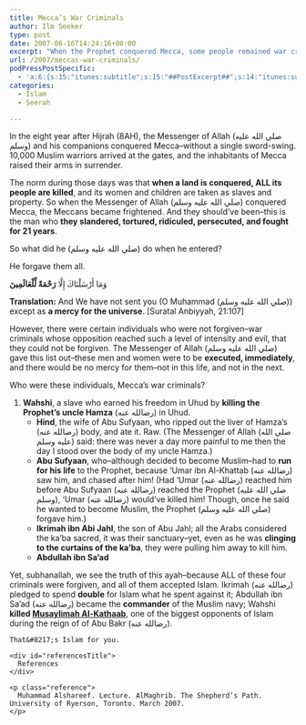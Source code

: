 ```yaml
---
title: Mecca’s War Criminals
author: Ilm Seeker
type: post
date: 2007-06-16T14:24:16+00:00
excerpt: "When the Prophet conquered Mecca, some people remained war criminals: Ikrimah ibn Abi Jahl, Wahshi, Hind, Abu Sufyaan, and Abdullah ibn Sa'ad. Yet, all were forgiven and embraced Islam."
url: /2007/meccas-war-criminals/
podPressPostSpecific:
  - 'a:6:{s:15:"itunes:subtitle";s:15:"##PostExcerpt##";s:14:"itunes:summary";s:15:"##PostExcerpt##";s:15:"itunes:keywords";s:17:"##WordPressCats##";s:13:"itunes:author";s:10:"##Global##";s:15:"itunes:explicit";s:2:"No";s:12:"itunes:block";s:2:"No";}'
categories:
  - Islam
  - Seerah

---
```

In the eight year after Hijrah (8AH), the Messenger of Allah (صلي الله عليه وسلم) and his companions conquered Mecca&#8211;without a single sword-swing. 10,000 Muslim warriors arrived at the gates, and the inhabitants of Mecca raised their arms in surrender.

The norm during those days was that **when a land is conquered, ALL its people are killed**, and its women and children are taken as slaves and property. So when the Messenger of Allah (صلي الله عليه وسلم) conquered Mecca, the Meccans became frightened. And they should&#8217;ve been&#8211;this is the man who **they slandered, tortured, ridiculed, persecuted, and fought for 21 years**.

So what did he (صلي الله عليه وسلم) do when he entered?

He forgave them all.

<div class="quran">
  وَمَا أَرْسَلْنَاكَ إِلَّا <strong>رَحْمَةً لِّلْعَالَمِينَ</strong>
</div>

**Translation:** And We have not sent you (O Muhammad (صلي الله عليه وسلم)) except as **a mercy for the universe**. [Suratal Anbiyyah, 21:107]

However, there were certain individuals who were not forgiven&#8211;war criminals whose opposition reached such a level of intensity and evil, that they could not be forgiven. The Messenger of Allah (صلي الله عليه وسلم) gave this list out&#8211;these men and women were to be **executed, immediately**, and there would be no mercy for them&#8211;not in this life, and not in the next.

Who were these individuals, Mecca&#8217;s war criminals?

  1. **Wahshi**, a slave who earned his freedom in Uhud by **killing the Prophet&#8217;s uncle Hamza** (رضالله عنه) in Uhud. 
      * **Hind**, the wife of Abu Sufyaan, who ripped out the liver of Hamza&#8217;s (رضالله عنه) body, and ate it. Raw. (The Messenger of Allah (صلي الله عليه وسلم) said: there was never a day more painful to me then the day I stood over the body of my uncle Hamza.)
      * **Abu Sufyaan**, who&#8211;although decided to become Muslim&#8211;had to **run for his life** to the Prophet, because &#8216;Umar ibn Al-Khattab (رضالله عنه) saw him, and chased after him! (Had &#8216;Umar (رضالله عنه) reached him before Abu Sufyaan (رضالله عنه) reached the Prophet (صلي الله عليه وسلم), &#8216;Umar (رضالله عنه) would&#8217;ve killed him! Though, once he said he wanted to become Muslim, the Prophet (صلي الله عليه وسلم) forgave him.)
      * **Ikrimah ibn Abi Jahl**, the son of Abu Jahl; all the Arabs considered the ka&#8217;ba sacred, it was their sanctuary&#8211;yet, even as he was **clinging to the curtains of the ka&#8217;ba**, they were pulling him away to kill him.
      * **Abdullah ibn Sa&#8217;ad**</ol> 
    Yet, subhanallah, we see the truth of this ayah&#8211;because <span class="gem">ALL of these four criminals were forgiven, and all of them accepted Islam</span>. Ikrimah (رضالله عنه) pledged to spend **double** for Islam what he spent against it; Abdullah ibn Sa&#8217;ad (رضالله عنه) became the **commander** of the Muslim navy; Wahshi **killed [Musaylimah Al-Kathaab][1]**, one of the biggest opponents of Islam during the reign of of Abu Bakr (رضالله عنه).
    
    That&#8217;s Islam for you.
    
    <div id="referencesTitle">
      References
    </div>
    
    <p class="reference">
      Muhammad Alshareef. Lecture. AlMaghrib. The Shepherd’s Path. University of Ryerson, Toronto. March 2007.
    </p>

 [1]: /it-has-a-ropy-tail-and-a-trunk-the-miracle-of-the-quran/